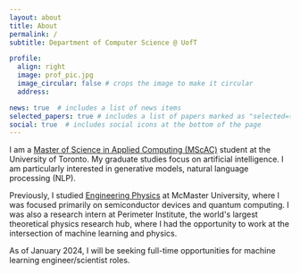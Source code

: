 ```yaml
---
layout: about
title: About
permalink: /
subtitle: Department of Computer Science @ UofT

profile:
  align: right
  image: prof_pic.jpg
  image_circular: false # crops the image to make it circular
  address: 

news: true  # includes a list of news items
selected_papers: true # includes a list of papers marked as "selected={true}"
social: true  # includes social icons at the bottom of the page
---
```


I am a [Master of Science in Applied Computing (MScAC)](https://mscac.utoronto.ca/) student at the University of Toronto. My graduate studies focus on artificial intelligence. I am particularly interested in generative models, natural language processing (NLP).

Previously, I studied [Engineering Physics](https://www.eng.mcmaster.ca/engphys/) at McMaster University, where I was focused primarily on semiconductor devices and quantum computing. I was also a research intern at Perimeter Institute, the world's largest theoretical physics research hub, where I had the opportunity to work at the intersection of machine learning and physics. 

As of January 2024, I will be seeking full-time opportunities for machine learning engineer/scientist roles.



<!-- Write your biography here. Tell the world about yourself. Link to your favorite [subreddit](http://reddit.com). You can put a picture in, too. The code is already in, just name your picture `prof_pic.jpg` and put it in the `img/` folder.

Put your address / P.O. box / other info right below your picture. You can also disable any these elements by editing `profile` property of the YAML header of your `_pages/about.md`. Edit `_bibliography/papers.bib` and Jekyll will render your [publications page](/al-folio/publications/) automatically.

Link to your social media connections, too. This theme is set up to use [Font Awesome icons](http://fortawesome.github.io/Font-Awesome/) and [Academicons](https://jpswalsh.github.io/academicons/), like the ones below. Add your Facebook, Twitter, LinkedIn, Google Scholar, or just disable all of them. -->

